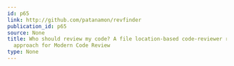 ```yaml
---
id: p65
link: http://github.com/patanamon/revfinder
publication_id: p65
source: None
title: Who should review my code? A file location-based code-reviewer recommendation
  approach for Modern Code Review
type: None
---
```

